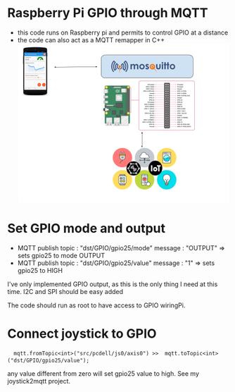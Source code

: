 # Raspberry Pi GPIO through MQTT
- this code runs on Raspberry pi and permits to control GPIO at a distance
- the code can also act as a MQTT remapper in C++
![Some concepts](doc/gpio2mqtt.png)

# Set GPIO mode and output 
- MQTT publish   topic : "dst/GPIO/gpio25/mode" message :  "OUTPUT" => sets gpio25 to mode OUTPUT
- MQTT publish   topic : "dst/GPIO/gpio25/value" message :  "1" => sets gpio25 to HIGH

I've only implemented GPIO output, as this is the only thing I need at this time.
I2C and SPI should be easy added

The code should run as root to have access to GPIO wiringPi. 

# Connect joystick to GPIO 
```
  mqtt.fromTopic<int>("src/pcdell/js0/axis0") >>  mqtt.toTopic<int>("dst/GPIO/gpio25/value");
```
any value different from zero will set gpio25 value to high. 
See my joystick2mqtt project.
